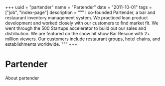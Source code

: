 +++
uuid = "partender"
name = "Partender"
date = "2011-10-01"
tags = ["job", "index-page"]
description = """
  I co-founded Partender, a bar and restaurant inventory management system.
  We practiced lean product development and worked closely with our customers
  to find market fit. We went through the 500 Startups accelerator to build
  out our sales and distribution.
  We are featured on the show hit show
  Bar Rescue with 2+ million viewers.
  Our customers include restaurant groups, hotel chains,
  and establishments worldwide.
  """
+++
# Partender
About partender
